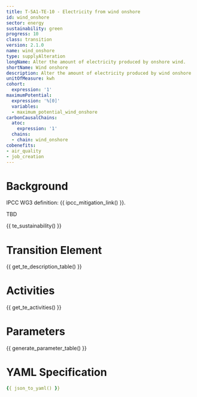 ```yaml
---
title: T-5A1-TE-10 - Electricity from wind onshore
id: wind_onshore
sector: energy
sustainability: green
progress: 10
class: transition
version: 2.1.0
name: wind_onshore
type: supplyAlteration
longName: Alter the amount of electricity produced by onshore wind.
shortName: Wind onshore
description: Alter the amount of electricity produced by wind onshore
unitOfMeasure: kwh
cohort:
  expression: '1'
maximumPotential:
  expression: '%[0]'
  variables:
  - maximum_potential_wind_onshore
carbonCausalChains:
  atoc:
    expression: '1'
  chains:
  - chain: wind_onshore
cobenefits:
- air_quality
- job_creation
---
```

# Background

IPCC WG3 definition: {{ ipcc_mitigation_link() }}.

TBD



{{ te_sustainability() }}

# Transition Element

{{ get_te_description_table() }}




# Activities

{{ get_te_activities() }}


# Parameters

{{ generate_parameter_table() }}


# YAML Specification

```yaml
{{ json_to_yaml() }}
```

